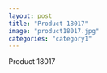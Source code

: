 ```yaml
---
layout: post
title: "Product 18017"
image: "product18017.jpg"
categories: "category1"
---
```

Product 18017
